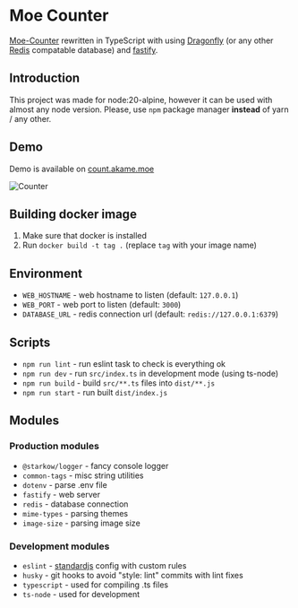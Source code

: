 # Moe Counter

[Moe-Counter](https://github.com/journey-ad/Moe-Counter) rewritten in TypeScript with using [Dragonfly](https://www.dragonflydb.io/) (or any other [Redis](https://redis.io/) compatable database) and [fastify](https://fastify.dev/).

## Introduction

This project was made for node:20-alpine, however it can be used with almost any node version. Please, use `npm` package manager **instead** of yarn / any other.

## Demo

Demo is available on [count.akame.moe](https://count.akame.moe)

![Counter](https://count.akame.moe/@moe-counter.github)

## Building docker image

1. Make sure that docker is installed
2. Run `docker build -t tag .` (replace `tag` with your image name)

## Environment

- `WEB_HOSTNAME` - web hostname to listen (default: `127.0.0.1`)
- `WEB_PORT` - web port to listen (default: `3000`)
- `DATABASE_URL` - redis connection url (default: `redis://127.0.0.1:6379`)

## Scripts

- `npm run lint` - run eslint task to check is everything ok
- `npm run dev` - run `src/index.ts` in development mode (using ts-node)
- `npm run build` - build `src/**.ts` files into `dist/**.js`
- `npm run start` - run built `dist/index.js`

## Modules

### Production modules

- `@starkow/logger` - fancy console logger
- `common-tags` - misc string utilities
- `dotenv` - parse .env file
- `fastify` - web server
- `redis` - database connection
- `mime-types` - parsing themes
- `image-size` - parsing image size

### Development modules

- `eslint` - [standardjs](https://standardjs.com/) config with custom rules
- `husky` - git hooks to avoid "style: lint" commits with lint fixes
- `typescript` - used for compiling .ts files
- `ts-node` - used for development
